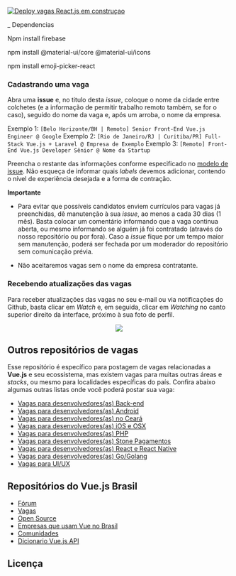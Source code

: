 [![Deploy vagas React.js em construçao](https://vercel.com/button)](https://react-js-sand.vercel.app)

 


_  Dependencias

Npm install firebase

npm install @material-ui/core @material-ui/icons

 npm install emoji-picker-react


### Cadastrando uma vaga

Abra uma **issue** e, no titulo desta _issue_, coloque o nome da cidade entre colchetes (e a informação de permitir trabalho remoto também, se for o caso), seguido do nome da vaga e, após um arroba, o nome da empresa.

Exemplo 1: `[Belo Horizonte/BH | Remoto] Senior Front-End Vue.js Engineer @ Google`
Exemplo 2: `[Rio de Janeiro/RJ | Curitiba/PR] Full-Stack Vue.js + Laravel @ Empresa de Exemplo`
Exemplo 3: `[Remoto] Front-End Vue.js Developer Sênior @ Nome da Startup`

Preencha o restante das informações conforme especificado no [modelo de issue](https://github.com/vuejs-br/vagas/blob/master/.github/ISSUE_TEMPLATE/nova-vaga.md). Não esqueça de informar quais _labels_ devemos adicionar, contendo o nível de experiência desejada e a forma de contração.

**Importante**

- Para evitar que possíveis candidatos enviem currículos para vagas já preenchidas, dê manutenção à sua _issue_, ao menos a cada 30 dias (1 mês). Basta colocar um comentário informando que a vaga continua aberta, ou mesmo informando se alguém já foi contratado (através do nosso repositório ou por fora). Caso a _issue_ fique por um tempo maior sem manutenção, poderá ser fechada por um moderador do repositório sem comunicação prévia.

- Não aceitaremos vagas sem o nome da empresa contratante.

### Recebendo atualizações das vagas

Para receber atualizações das vagas no seu e-mail ou via notificações do Github, basta clicar em _Watch_ e, em seguida, clicar em _Watching_ no canto superior direito da interface, próximo à sua foto de perfil.

<p align="center">
<img src="https://i.postimg.cc/gkSjc2nG/Screen_Recording_2018-10-03_at_08.23_PM.gif">
</p>

## Outros repositórios de vagas

Esse repositório é específico para postagem de vagas relacionadas a **Vue.js** e seu ecossistema, mas existem vagas para muitas outras áreas e _stacks_, ou mesmo para localidades específicas do país. Confira abaixo algumas outras listas onde você poderá postar sua vaga:

- [Vagas para desenvolvedores(as) Back-end](https://github.com/backend-br/vagas)
- [Vagas para desenvolvedores(as) Android](https://github.com/androiddevbr/vagas)
- [Vagas para desenvolvedores(as) no Ceará](https://github.com/CangaceirosDevels/vagas_de_emprego)
- [Vagas para desenvolvedores(as) iOS e OSX](https://github.com/CocoaHeadsBrasil/vagas)
- [Vagas para desenvolvedores(as) PHP](https://github.com/phpdevbr/vagas)
- [Vagas para desenvolvedores(as) Stone Pagamentos](https://github.com/stone-pagamentos/vagas)
- [Vagas para desenvolvedores(as) React e React Native](https://github.com/react-brasil/vagas)
- [Vagas para desenvolvedores(as) Go/Golang](https://github.com/Gommunity/vagas)
- [Vagas para UI/UX](https://github.com/uxbrasil/vagas)

## Repositórios do Vue.js Brasil

- [Fórum](https://github.com/vuejs-br/forum)
- [Vagas](https://github.com/vuejs-br/vagas)
- [Open Source](https://github.com/vuejs-br/open-source)
- [Empresas que usam Vue no Brasil](https://github.com/vuejs-br/empresas-que-usam-vue-no-brasil)
- [Comunidades](https://github.com/vuejs-br/comunidades)
- [Dicionario Vue.js API](https://github.com/vuejs-br/dicionario-vuejs-api)

## Licença
